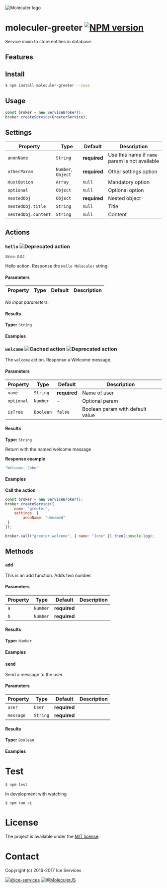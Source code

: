 ![Moleculer logo](http://moleculer.services/images/banner.png)

# moleculer-greeter [![NPM version](https://img.shields.io/npm/v/moleculer-greeter.svg)](https://www.npmjs.com/package/moleculer-greeter)

Service mixin to store entities in database.

## Features

## Install

```bash
$ npm install moleculer-greeter --save
```

## Usage

<!-- AUTO-CONTENT-START:USAGE -->```jsconst broker = new ServiceBroker();broker.createService(GreeterService);```
<!-- AUTO-CONTENT-END:USAGE -->

<!-- AUTO-CONTENT-TEMPLATE:USAGE
{{#each examples}}
{{{this}}}
{{/each}}
-->

## Settings

<!-- AUTO-CONTENT-START:SETTINGS -->| Property | Type | Default | Description |
| -------- | ---- | ------- | ----------- |
| `anonName` | `String` | **required** | Use this name if `name` param is not available |
| `otherParam` | `Number`, `Object` | **required** | Other settings option |
| `mustOption` | `Array` | `null` | Mandatory option |
| `optional` | `Object` | `null` | Optional option |
| `nestedObj` | `Object` | **required** | Nested object |
| `nestedObj.title` | `String` | `null` | Title |
| `nestedObj.content` | `String` | `null` | Content |

<!-- AUTO-CONTENT-END:SETTINGS -->

<!-- AUTO-CONTENT-TEMPLATE:SETTINGS
| Property | Type | Default | Description |
| -------- | ---- | ------- | ----------- |
{{#each this}}
| `{{name}}` | {{type}} | {{defaultValue}} | {{description}} |
{{/each}}
{{^this}}
*No settings.*
{{/this}}

-->

## Actions

<!-- AUTO-CONTENT-START:ACTIONS -->### `hello` ![Deprecated action](https://img.shields.io/badge/status-deprecated-orange.svg) 
_<sup>Since: 0.0.1</sup>_

Hello action. Response the `Hello Moleculer` string.

#### Parameters
| Property | Type | Default | Description |
| -------- | ---- | ------- | ----------- |
*No input parameters.*

#### Results
**Type:** `String`



#### Examples

### `welcome` ![Cached action](https://img.shields.io/badge/cache-true-blue.svg) ![Deprecated action](https://img.shields.io/badge/status-deprecated-orange.svg) 

The `welcome` action. Response a Welcome message.

#### Parameters
| Property | Type | Default | Description |
| -------- | ---- | ------- | ----------- |
| `name` | `String` | **required** | Name of user |
| `optional` | `Number` | - | Optional param |
| `isTrue` | `Boolean` | `false` | Boolean param with default value |

#### Results
**Type:** `String`

Return with the named welcome message**Response example**```js"Welcome, John"```

#### Examples
**Call the action**```jsconst broker = new ServiceBroker();broker.createService({    name: "greeter",    settings: {        anonName: "Unnamed" }});broker.call("greeter.welcome", { name: "John" }).then(console.log);```

<!-- AUTO-CONTENT-END:ACTIONS -->

<!-- AUTO-CONTENT-TEMPLATE:ACTIONS
{{#each this}}
### `{{name}}` {{#each badges}}{{this}} {{/each}}
{{#since}}
_<sup>Since: {{this}}</sup>_
{{/since}}

{{description}}

#### Parameters
| Property | Type | Default | Description |
| -------- | ---- | ------- | ----------- |
{{#each params}}
| `{{name}}` | {{type}} | {{defaultValue}} | {{description}} |
{{/each}}
{{^params}}
*No input parameters.*
{{/params}}

{{#returns}}
#### Results
**Type:** {{type}}

{{description}}
{{/returns}}

#### Examples
{{#each examples}}
{{this}}
{{/each}}

{{/each}}
-->

## Methods

<!-- AUTO-CONTENT-START:METHODS -->### `add` 

This is an add function. Adds two number.

#### Parameters
| Property | Type | Default | Description |
| -------- | ---- | ------- | ----------- |
| `a` | `Number` | **required** |  |
| `b` | `Number` | **required** |  |

#### Results
**Type:** `Number`



#### Examples

### `send` 

Send a message to the user

#### Parameters
| Property | Type | Default | Description |
| -------- | ---- | ------- | ----------- |
| `user` | `User` | **required** |  |
| `message` | `String` | **required** |  |

#### Results
**Type:** `Boolean`



#### Examples

<!-- AUTO-CONTENT-END:METHODS -->

<!-- AUTO-CONTENT-TEMPLATE:METHODS
{{#each this}}
### `{{name}}` {{#each badges}}{{this}} {{/each}}
{{#since}}
_<sup>Since: {{this}}</sup>_
{{/since}}

{{description}}

#### Parameters
| Property | Type | Default | Description |
| -------- | ---- | ------- | ----------- |
{{#each params}}
| `{{name}}` | {{type}} | {{defaultValue}} | {{description}} |
{{/each}}
{{^params}}
*No input parameters.*
{{/params}}

{{#returns}}
#### Results
**Type:** {{type}}

{{description}}
{{/returns}}

#### Examples
{{#each examples}}
{{this}}
{{/each}}

{{/each}}
-->

# Test
```
$ npm test
```

In development with watching

```
$ npm run ci
```

# License
The project is available under the [MIT license](https://tldrlegal.com/license/mit-license).

# Contact
Copyright (c) 2016-2017 Ice Services

[![@ice-services](https://img.shields.io/badge/github-ice--services-green.svg)](https://github.com/ice-services) [![@MoleculerJS](https://img.shields.io/badge/twitter-MoleculerJS-blue.svg)](https://twitter.com/MoleculerJS)

